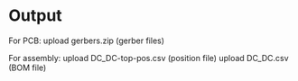 # Output

For PCB:
upload gerbers.zip (gerber files)

For assembly:
upload DC_DC-top-pos.csv (position file)
upload DC_DC.csv (BOM file)

